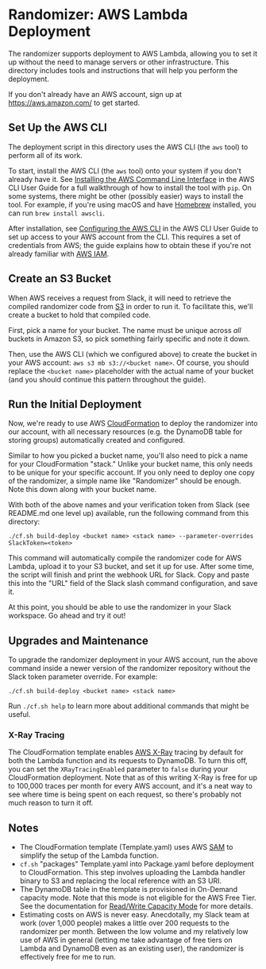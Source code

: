 # Randomizer: AWS Lambda Deployment

The randomizer supports deployment to AWS Lambda, allowing you to set it up
without the need to manage servers or other infrastructure. This directory
includes tools and instructions that will help you perform the deployment.

If you don't already have an AWS account, sign up at https://aws.amazon.com/ to
get started.

## Set Up the AWS CLI

The deployment script in this directory uses the AWS CLI (the `aws` tool) to
perform all of its work.

To start, install the AWS CLI (the `aws` tool) onto your system if you don't
already have it. See [Installing the AWS Command Line Interface][install] in
the AWS CLI User Guide for a full walkthrough of how to install the tool with
`pip`. On some systems, there might be other (possibly easier) ways to install
the tool. For example, if you're using macOS and have [Homebrew][brew]
installed, you can run `brew install awscli`.

After installation, see [Configuring the AWS CLI][configure] in the AWS CLI
User Guide to set up access to your AWS account from the CLI. This requires a
set of credentials from AWS; the guide explains how to obtain these if you're
not already familiar with [AWS IAM][IAM].

[install]: https://docs.aws.amazon.com/cli/latest/userguide/cli-chap-install.html
[brew]: https://brew.sh
[configure]: https://docs.aws.amazon.com/cli/latest/userguide/cli-chap-configure.html
[IAM]: https://aws.amazon.com/iam/

## Create an S3 Bucket

When AWS receives a request from Slack, it will need to retrieve the compiled
randomizer code from [S3][S3] in order to run it. To facilitate this, we'll
create a bucket to hold that compiled code.

First, pick a name for your bucket. The name must be unique across *all*
buckets in Amazon S3, so pick something fairly specific and note it down.

Then, use the AWS CLI (which we configured above) to create the bucket in your
AWS account: `aws s3 mb s3://<bucket name>`. Of course, you should replace the
`<bucket name>` placeholder with the actual name of your bucket (and you should
continue this pattern throughout the guide).

[S3]: https://aws.amazon.com/s3/

## Run the Initial Deployment

Now, we're ready to use AWS [CloudFormation][CloudFormation] to deploy the
randomizer into our account, with all necessary resources (e.g. the DynamoDB
table for storing groups) automatically created and configured.

Similar to how you picked a bucket name, you'll also need to pick a name for
your CloudFormation "stack." Unlike your bucket name, this only needs to be
unique for your specific account. If you only need to deploy one copy of the
randomizer, a simple name like "Randomizer" should be enough. Note this down
along with your bucket name.

With both of the above names and your verification token from Slack (see
README.md one level up) available, run the following command from this
directory:

```
./cf.sh build-deploy <bucket name> <stack name> --parameter-overrides SlackToken=<token>
```

This command will automatically compile the randomizer code for AWS Lambda,
upload it to your S3 bucket, and set it up for use. After some time, the script
will finish and print the webhook URL for Slack. Copy and paste this into the
"URL" field of the Slack slash command configuration, and save it.

At this point, you should be able to use the randomizer in your Slack
workspace. Go ahead and try it out!

[CloudFormation]: https://aws.amazon.com/cloudformation/

## Upgrades and Maintenance

To upgrade the randomizer deployment in your AWS account, run the above command
inside a newer version of the randomizer repository without the Slack token
parameter override. For example:

```
./cf.sh build-deploy <bucket name> <stack name>
```

Run `./cf.sh help` to learn more about additional commands that might be
useful.

### X-Ray Tracing

The CloudFormation template enables [AWS X-Ray][X-Ray] tracing by default for
both the Lambda function and its requests to DynamoDB. To turn this off, you
can set the `XRayTracingEnabled` parameter to `false` during your
CloudFormation deployment. Note that as of this writing X-Ray is free for up to
100,000 traces per month for every AWS account, and it's a neat way to see
where time is being spent on each request, so there's probably not much reason
to turn it off.

[X-Ray]: https://aws.amazon.com/xray/

## Notes

* The CloudFormation template (Template.yaml) uses AWS [SAM][SAM] to simplify
  the setup of the Lambda function.
* `cf.sh` "packages" Template.yaml into Package.yaml before deployment to
  CloudFormation. This step involves uploading the Lambda handler binary to S3
  and replacing the local reference with an S3 URI.
* The DynamoDB table in the template is provisioned in On-Demand capacity mode.
  Note that this mode is not eligible for the AWS Free Tier. See the
  documentation for [Read/Write Capacity Mode][capacity mode] for more details.
* Estimating costs on AWS is never easy. Anecdotally, my Slack team at work
  (over 1,000 people) makes a little over 200 requests to the randomizer per
  month. Between the low volume and my relatively low use of AWS in general
  (letting me take advantage of free tiers on Lambda and DynamoDB even as an
  existing user), the randomizer is effectively free for me to run.

[SAM]: https://github.com/awslabs/serverless-application-model
[capacity mode]: https://docs.aws.amazon.com/amazondynamodb/latest/developerguide/HowItWorks.ReadWriteCapacityMode.html
